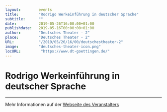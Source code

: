 ```yaml
---
layout:        events
title:         "Rodrigo Werkeinführung in deutscher Sprache"
subtitle:      ""
date:          2019-05-26T16:00:00+01:00
publishdate:   2019-05-16T00:00:00+01:00
author:        "Deutsches Theater - 2"
place:         "Deutsches Theater - 2"
URL:           "/2019/05/26/16/00/deutschestheater-2"
image:         "deutsches-theater-icon.png"
locURL:         "https://www.dt-goettingen.de/"
---
```


Rodrigo Werkeinführung in deutscher Sprache
===========


-----------



Mehr Informationen auf der [Webseite des Veranstalters](https://www.dt-goettingen.de/stueck/rodrigo-werkeinfuehrung-in-deutscher-sprache/)
